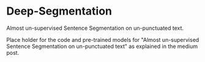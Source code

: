 # Deep-Segmentation
Almost un-supervised Sentence Segmentation on un-punctuated text.

Place holder for the code and pre-trained models for "Almost un-supervised Sentence Segmentation on un-punctuated text" as explained in the medium post.
